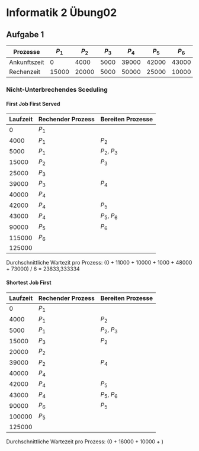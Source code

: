 # Informatik 2 Übung02

## Aufgabe 1

| Prozesse | $P_1$ | $P_2$ | $P_3$ | $P_4$ | $P_5$ | $P_6$ |
| -------- | ----- | ----- | ----- | ----- | ----- | ---- |
| Ankunftszeit| 0 | 4000 | 5000 | 39000 | 42000 | 43000 |
| Rechenzeit   | 15000 | 20000 | 5000 | 50000 | 25000 | 10000 |

### Nicht-Unterbrechendes Sceduling

#### First Job First Served


| Laufzeit | Rechender Prozess | Bereiten Prozesse |
| ---- | ---- | ---- |
| 0 | $P_1$ | |
| 4000 | $P_1$ | $P_2$ |
| 5000 | $P_1$ | $P_2$, $P_3$ |
| 15000 | $P_2$ | $P_3$ |
| 25000 | $P_3$ | |
| 39000 | $P_3$ | $P_4$ |
| 40000 | $P_4$ | |
| 42000 | $P_4$ | $P_5$ |
| 43000 | $P_4$ | $P_5$, $P_6$ |
| 90000 | $P_5$ | $P_6$ |
| 115000 | $P_6$ | |
| 125000 | |

Durchschnittliche Wartezit pro Prozess: (0 + 11000 + 10000 + 1000  + 48000 + 73000) / 6 = 23833,333334

#### Shortest Job First

| Laufzeit | Rechender Prozess | Bereiten Prozesse |
| ---- | ---- | ---- |
| 0 | $P_1$ | |
| 4000 | $P_1$ | $P_2$ |
| 5000 | $P_1$ | $P_2$, $P_3$ |
| 15000 | $P_3$ | $P_2$ |
| 20000 | $P_2$ | |
| 39000 | $P_2$ | $P_4$ |
| 40000 | $P_4$ | |
| 42000 | $P_4$ | $P_5$ |
| 43000 | $P_4$ | $P_5$, $P_6$ |
| 90000 | $P_6$ | $P_5$ |
| 100000 | $P_5$ | |
| 125000 | |

Durchschnittliche Wartezeit pro Prozess: (0 + 16000 + 10000 + )



